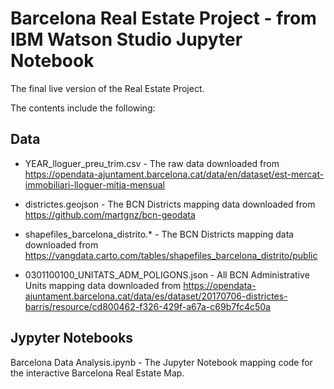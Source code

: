 
# Barcelona Real Estate Project - from IBM Watson Studio Jupyter Notebook

The final live version of the Real Estate Project.

The contents include the following:

## Data


  - YEAR_lloguer_preu_trim.csv - The raw data downloaded from https://opendata-ajuntament.barcelona.cat/data/en/dataset/est-mercat-immobiliari-lloguer-mitja-mensual
  
  - districtes.geojson - The BCN Districts mapping data downloaded from https://github.com/martgnz/bcn-geodata
  
  - shapefiles_barcelona_distrito.* - The BCN Districts mapping data downloaded from https://vangdata.carto.com/tables/shapefiles_barcelona_distrito/public
  
 
  - 0301100100_UNITATS_ADM_POLIGONS.json - All BCN Administrative Units mapping data downloaded from https://opendata-ajuntament.barcelona.cat/data/es/dataset/20170706-districtes-barris/resource/cd800462-f326-429f-a67a-c69b7fc4c50a


## Jypyter Notebooks

  Barcelona Data Analysis.ipynb - The Jupyter Notebook mapping code for the interactive Barcelona Real Estate Map.



  

